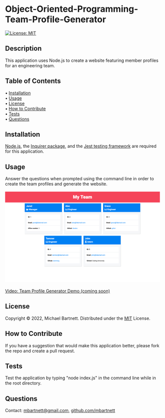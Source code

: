 # Object-Oriented-Programming-Team-Profile-Generator

[![License: MIT](https://img.shields.io/badge/License-MIT-yellow.svg)](https://opensource.org/licenses/MIT)

## Description

This application uses Node.js to create a website featuring member profiles for an engineering team.

## Table of Contents

&bull; [Installation](#installation)<br>
&bull; [Usage](#usage)<br>
&bull; [License](#license)<br>
&bull; [How to Contribute](#how-to-contribute)<br>
&bull; [Tests](#tests)<br>
&bull; [Questions](#questions)

## Installation

[Node.js](https://nodejs.org/en/), the [Inquirer package](https://www.npmjs.com/package/inquirer/v/8.2.4), and the [Jest testing framework](https://jestjs.io/) are required for this application. 

## Usage

Answer the questions when prompted using the command line in order to create the team profiles and generate the website.<br><br>![Team Profile Generator](./assets/Team-Profile-Generator.png)<br><br>[Video: Team Profile Generator Demo (coming soon)](TK)

## License

Copyright © 2022, Michael Bartnett. Distributed under the [MIT](https://opensource.org/licenses/MIT) License.

## How to Contribute

If you have a suggestion that would make this application better, please fork the repo and create a pull request.

## Tests

Test the application by typing "node index.js" in the command line while in the root directory.

## Questions

Contact: mbartnett@gmail.com, [github.com/mbartnett](https://github.com/mbartnett)    